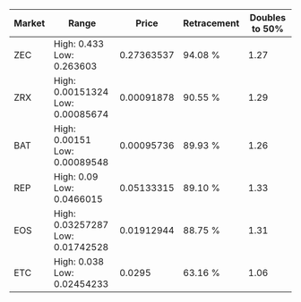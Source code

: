 | Market | Range | Price| Retracement | Doubles to 50% |
| --- | --- | --- | --- | --- |
| ZEC | High: 0.433<br />Low: 0.263603 | 0.27363537 | 94.08 % | 1.27 |
| ZRX | High: 0.00151324<br />Low: 0.00085674 | 0.00091878 | 90.55 % | 1.29 |
| BAT | High: 0.00151<br />Low: 0.00089548 | 0.00095736 | 89.93 % | 1.26 |
| REP | High: 0.09<br />Low: 0.0466015 | 0.05133315 | 89.10 % | 1.33 |
| EOS | High: 0.03257287<br />Low: 0.01742528 | 0.01912944 | 88.75 % | 1.31 |
| ETC | High: 0.038<br />Low: 0.02454233 | 0.0295 | 63.16 % | 1.06 |
